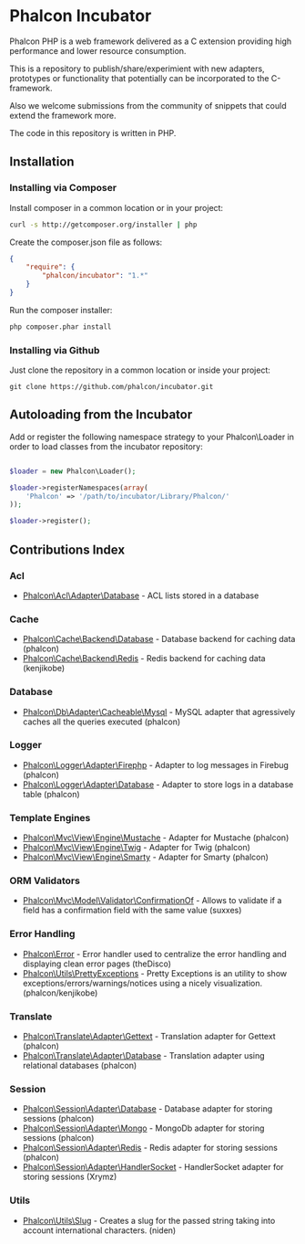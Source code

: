 # Phalcon Incubator

Phalcon PHP is a web framework delivered as a C extension providing high
performance and lower resource consumption.

This is a repository to publish/share/experimient with new adapters, prototypes
or functionality that potentially can be incorporated to the C-framework.

Also we welcome submissions from the community of snippets that could
extend the framework more.

The code in this repository is written in PHP.

## Installation

### Installing via Composer

Install composer in a common location or in your project:

```bash
curl -s http://getcomposer.org/installer | php
```

Create the composer.json file as follows:

```json
{
    "require": {
        "phalcon/incubator": "1.*"
    }
}
```

Run the composer installer:

```bash
php composer.phar install
```

### Installing via Github

Just clone the repository in a common location or inside your project:

```
git clone https://github.com/phalcon/incubator.git
```

## Autoloading from the Incubator

Add or register the following namespace strategy to your Phalcon\Loader in order
to load classes from the incubator repository:

```php

$loader = new Phalcon\Loader();

$loader->registerNamespaces(array(
	'Phalcon' => '/path/to/incubator/Library/Phalcon/'
));

$loader->register();
```

## Contributions Index

### Acl
* [Phalcon\Acl\Adapter\Database](https://github.com/phalcon/incubator/tree/master/Library/Phalcon/Acl/Adapter) - ACL lists stored in a database

### Cache
* [Phalcon\Cache\Backend\Database](https://github.com/phalcon/incubator/tree/master/Library/Phalcon/Cache/Backend) - Database backend for caching data (phalcon)
* [Phalcon\Cache\Backend\Redis](https://github.com/phalcon/incubator/tree/master/Library/Phalcon/Cache/Backend) - Redis backend for caching data (kenjikobe)

### Database
* [Phalcon\Db\Adapter\Cacheable\Mysql](https://github.com/phalcon/incubator/tree/master/Library/Phalcon/Db) - MySQL adapter that agressively caches all the queries executed (phalcon)

### Logger
* [Phalcon\Logger\Adapter\Firephp](https://github.com/phalcon/incubator/tree/master/Library/Phalcon/Logger) - Adapter to log messages in Firebug (phalcon)
* [Phalcon\Logger\Adapter\Database](https://github.com/phalcon/incubator/tree/master/Library/Phalcon/Logger) - Adapter to store logs in a database table (phalcon)

### Template Engines
* [Phalcon\Mvc\View\Engine\Mustache](https://github.com/phalcon/incubator/tree/master/Library/Phalcon/Mvc/View/Engine) - Adapter for Mustache (phalcon)
* [Phalcon\Mvc\View\Engine\Twig](https://github.com/phalcon/incubator/tree/master/Library/Phalcon/Mvc/View/Engine) - Adapter for Twig (phalcon)
* [Phalcon\Mvc\View\Engine\Smarty](https://github.com/phalcon/incubator/tree/master/Library/Phalcon/Mvc/View/Engine) - Adapter for Smarty (phalcon)

### ORM Validators
* [Phalcon\Mvc\Model\Validator\ConfirmationOf](https://github.com/phalcon/incubator/tree/master/Library/Phalcon/Mvc/Model) - Allows to validate if a field has a confirmation field with the same value (suxxes)

### Error Handling
* [Phalcon\Error](https://github.com/phalcon/incubator/tree/master/Library/Phalcon/Error) - Error handler used to centralize the error handling and displaying clean error pages (theDisco)
* [Phalcon\Utils\PrettyExceptions](https://github.com/phalcon/pretty-exceptions) - Pretty Exceptions is an utility to show exceptions/errors/warnings/notices using a nicely visualization. (phalcon/kenjikobe)

### Translate
* [Phalcon\Translate\Adapter\Gettext](https://github.com/phalcon/incubator/tree/master/Library/Phalcon/Translate/Adapter) - Translation adapter for Gettext (phalcon)
* [Phalcon\Translate\Adapter\Database](https://github.com/phalcon/incubator/tree/master/Library/Phalcon/Translate/Adapter) - Translation adapter using relational databases (phalcon)

### Session
* [Phalcon\Session\Adapter\Database](https://github.com/phalcon/incubator/tree/master/Library/Phalcon/Session/Adapter) - Database adapter for storing sessions (phalcon)
* [Phalcon\Session\Adapter\Mongo](https://github.com/phalcon/incubator/tree/master/Library/Phalcon/Session/Adapter) - MongoDb adapter for storing sessions (phalcon)
* [Phalcon\Session\Adapter\Redis](https://github.com/phalcon/incubator/tree/master/Library/Phalcon/Session/Adapter) - Redis adapter for storing sessions (phalcon)
* [Phalcon\Session\Adapter\HandlerSocket](https://github.com/phalcon/incubator/tree/master/Library/Phalcon/Session/Adapter) - HandlerSocket adapter for storing sessions (Xrymz)

### Utils
* [Phalcon\Utils\Slug](https://github.com/phalcon/incubator/tree/master/Library/Phalcon/Utils) - Creates a slug for the passed string taking into account international characters. (niden)
